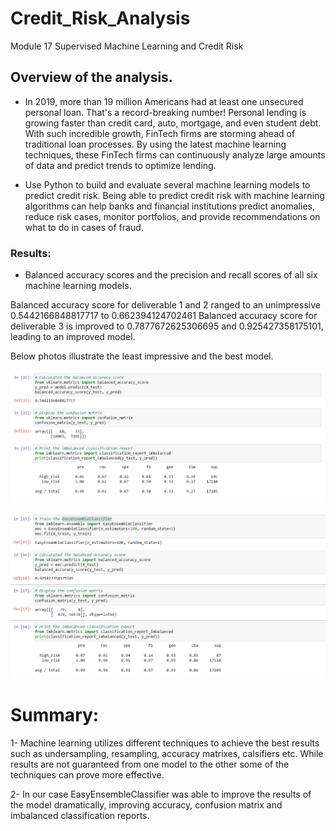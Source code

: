 # Credit_Risk_Analysis
Module 17 Supervised Machine Learning and Credit Risk

## Overview of the analysis.


-  In 2019, more than 19 million Americans had at least one unsecured personal loan. That's a record-breaking number! Personal lending is growing faster than credit card, auto, mortgage, and even student debt. With such incredible growth, FinTech firms are storming ahead of traditional loan processes. By using the latest machine learning techniques, these FinTech firms can continuously analyze large amounts of data and predict trends to optimize lending. 

-  Use Python to build and evaluate several machine learning models to predict credit risk. Being able to predict credit risk with machine learning algorithms can help banks and financial institutions predict anomalies, reduce risk cases, monitor portfolios, and provide recommendations on what to do in cases of fraud.
 

### Results:

- Balanced accuracy scores and the precision and recall scores of all six machine learning models. 
 
Balanced accuracy score for deliverable 1 and 2 ranged to an unimpressive 0.5442166848817717 to 0.662394124702461
Balanced accuracy score for deliverable 3 is improved to 0.7877672625306695 and 0.925427358175101, leading to an improved model.


Below photos illustrate the least impressive and the best model.

![Unimpressive Model](https://github.com/klaudio07/Credit_Risk_Analysis/blob/main/Unimpressive%20model.png)

![Best Model](https://github.com/klaudio07/Credit_Risk_Analysis/blob/main/Best%20Model.png)

# Summary:

1- Machine learning utilizes different techniques to achieve the best results such as undersampling, resampling, accuracy matrixes, calsifiers etc. While results are not guaranteed from one model to the other some of the techniques can prove more effective.

2- In our case EasyEnsembleClassifier was able to improve the results of the model dramatically, improving accuracy, confusion matrix and imbalanced classification reports. 


